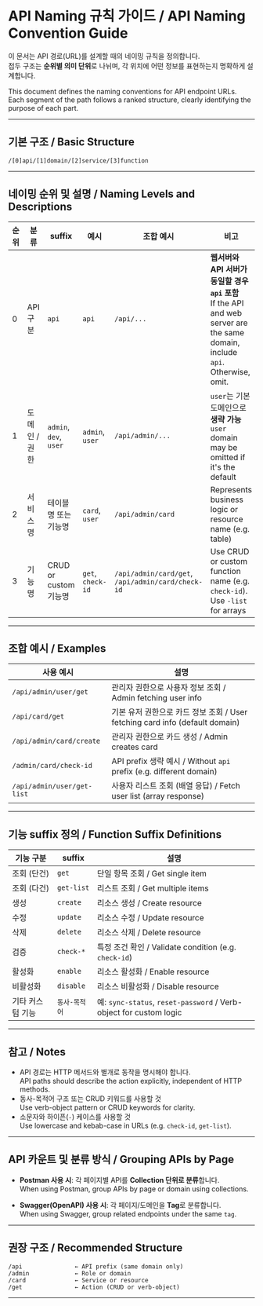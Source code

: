 # API Naming 규칙 가이드 / API Naming Convention Guide

이 문서는 API 경로(URL)를 설계할 때의 네이밍 규칙을 정의합니다.  
접두 구조는 **순위별 의미 단위**로 나뉘며, 각 위치에 어떤 정보를 표현하는지 명확하게 설계합니다.

This document defines the naming conventions for API endpoint URLs.  
Each segment of the path follows a ranked structure, clearly identifying the purpose of each part.

---

## 기본 구조 / Basic Structure

```
/[0]api/[1]domain/[2]service/[3]function
```

---

## 네이밍 순위 및 설명 / Naming Levels and Descriptions

| 순위 | 분류           | suffix                  | 예시               | 조합 예시                                         | 비고                                                            |
|------|----------------|--------------------------|--------------------|--------------------------------------------------|-----------------------------------------------------------------|
| 0    | API 구분       | `api`                    | `api`              | `/api/...`                                       | **웹서버와 API 서버가 동일할 경우 `api` 포함**<br>If the API and web server are the same domain, include `api`. Otherwise, omit. |
| 1    | 도메인 / 권한  | `admin`, `dev`, `user`   | `admin`, `user`    | `/api/admin/...`                                 | `user`는 기본 도메인으로 **생략 가능**<br>`user` domain may be omitted if it's the default |
| 2    | 서비스명       | 테이블명 또는 기능명     | `card`, `user`     | `/api/admin/card`                                | Represents business logic or resource name (e.g. table) |
| 3    | 기능명         | CRUD or custom 기능명     | `get`, `check-id`  | `/api/admin/card/get`, `/api/admin/card/check-id` | Use CRUD or custom function name (e.g. `check-id`). Use `-list` for arrays |

---

##  조합 예시 / Examples

| 사용 예시                        | 설명 |
|----------------------------------|------|
| `/api/admin/user/get`           | 관리자 권한으로 사용자 정보 조회 / Admin fetching user info |
| `/api/card/get`                 | 기본 유저 권한으로 카드 정보 조회 / User fetching card info (default domain) |
| `/api/admin/card/create`        | 관리자 권한으로 카드 생성 / Admin creates card |
| `/admin/card/check-id`          | API prefix 생략 예시 / Without `api` prefix (e.g. different domain) |
| `/api/admin/user/get-list`      | 사용자 리스트 조회 (배열 응답) / Fetch user list (array response) |

---

##  기능 suffix 정의 / Function Suffix Definitions

| 기능 구분       | suffix         | 설명 |
|----------------|----------------|------|
| 조회 (단건)     | `get`          | 단일 항목 조회 / Get single item |
| 조회 (다건)     | `get-list`     | 리스트 조회 / Get multiple items |
| 생성           | `create`       | 리소스 생성 / Create resource |
| 수정           | `update`       | 리소스 수정 / Update resource |
| 삭제           | `delete`       | 리소스 삭제 / Delete resource |
| 검증           | `check-*`      | 특정 조건 확인 / Validate condition (e.g. `check-id`) |
| 활성화         | `enable`       | 리소스 활성화 / Enable resource |
| 비활성화       | `disable`      | 리소스 비활성화 / Disable resource |
| 기타 커스텀 기능 | `동사-목적어`  | 예: `sync-status`, `reset-password` / Verb-object for custom logic |

---

##  참고 / Notes

- API 경로는 HTTP 메서드와 별개로 동작을 명시해야 합니다.  
  API paths should describe the action explicitly, independent of HTTP methods.
- 동사-목적어 구조 또는 CRUD 키워드를 사용할 것  
  Use verb-object pattern or CRUD keywords for clarity.
- 소문자와 하이픈(`-`) 케이스를 사용할 것  
  Use lowercase and kebab-case in URLs (e.g. `check-id`, `get-list`).

---

##  API 카운트 및 분류 방식 / Grouping APIs by Page

- **Postman 사용 시**: 각 페이지별 API를 **Collection 단위로 분류**합니다.  
  When using Postman, group APIs by page or domain using collections.

- **Swagger(OpenAPI) 사용 시**: 각 페이지/도메인을 **Tag**로 분류합니다.  
  When using Swagger, group related endpoints under the same `tag`.

---

##  권장 구조 / Recommended Structure

```
/api               ← API prefix (same domain only)
/admin             ← Role or domain
/card              ← Service or resource
/get               ← Action (CRUD or verb-object)
```

---


